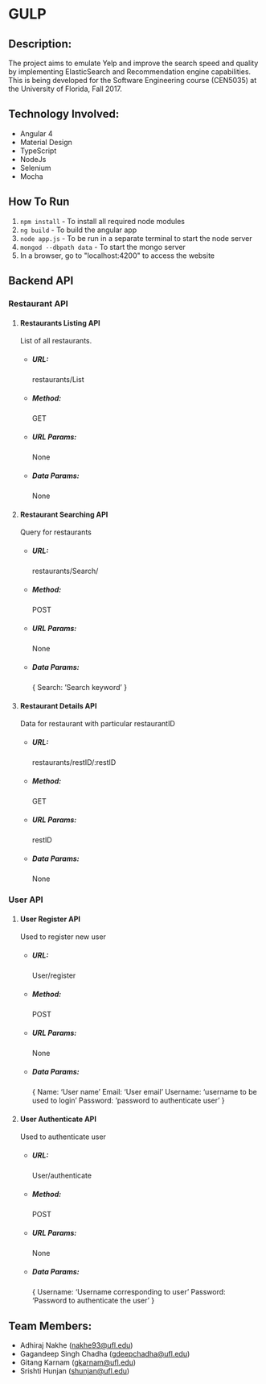  # GULP
 
 ## Description: 
 The project aims to emulate Yelp and improve the search speed and quality by implementing ElasticSearch and Recommendation engine capabilities. This is being developed for the Software Engineering course (CEN5035) at the University of Florida, Fall 2017.
 
 ## Technology Involved:
  - Angular 4
  - Material Design
  - TypeScript
  - NodeJs
  - Selenium
  - Mocha
 
 ## How To Run
 1. `npm install` - To install all required node modules
 2. `ng build` - To build the angular app
 3. `node app.js` - To be run in a separate terminal to start the node server
 4. `mongod --dbpath data` - To start the mongo server
 4. In a browser, go to "localhost:4200" to access the website

 ## Backend API

 ### Restaurant API
1. #### Restaurants Listing API
    List of all restaurants.
    * ##### URL:
      restaurants/List
    * ##### Method: 
      GET
    * ##### URL Params:
      None
    * ##### Data Params:
      None

2. #### Restaurant Searching API
    Query for restaurants
    * ##### URL:
      restaurants/Search/
    * ##### Method:
      POST
    * ##### URL Params:
      None
    * ##### Data Params:
      {
        Search: ’Search keyword’ 
      }

3. #### Restaurant Details API
    Data for restaurant with particular restaurantID
    * ##### URL:
      restaurants/restID/:restID
    * ##### Method: 
      GET
    * ##### URL Params: 
      restID
    * ##### Data Params:
      None

### User API
1. #### User Register API
    Used to register new user
    * ##### URL:
      User/register
    * ##### Method: 
      POST
    * ##### URL Params:
      None
    * ##### Data Params:
      {
        Name: ‘User name’
        Email: ‘User email’
        Username: ‘username to be used to login’
        Password: ‘password to authenticate user’
      }
  
2. #### User Authenticate API
    Used to authenticate user
    * ##### URL:
      User/authenticate
    * ##### Method: 
      POST
    * ##### URL Params:
      None
    * ##### Data Params:
      {
        Username: ‘Username corresponding to user’
        Password: ‘Password to authenticate the user’
      }

 
 ## Team Members:
  - Adhiraj Nakhe (nakhe93@ufl.edu)
  - Gagandeep Singh Chadha (gdeepchadha@ufl.edu)
  - Gitang Karnam (gkarnam@ufl.edu)
  - Srishti Hunjan (shunjan@ufl.edu)
